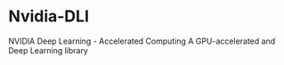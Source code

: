 # Nvidia-DLI
NVIDIA Deep Learning - Accelerated Computing
A GPU-accelerated and Deep Learning library
